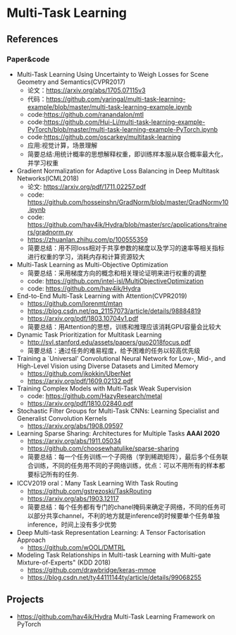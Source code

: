# Multi-Task Learning

## References

### Paper&code
- Multi-Task Learning Using Uncertainty to Weigh Losses for Scene Geometry and Semantics(CVPR2017)
  - 论文：https://arxiv.org/abs/1705.07115v3
  - 代码：https://github.com/yaringal/multi-task-learning-example/blob/master/multi-task-learning-example.ipynb 
  - code:https://github.com/ranandalon/mtl
  - code:https://github.com/Hui-Li/multi-task-learning-example-PyTorch/blob/master/multi-task-learning-example-PyTorch.ipynb
  - code:https://github.com/oscarkey/multitask-learning
  - 应用:视觉计算，场景理解
  - 简要总结:用统计概率的思想解释权重，即训练样本服从联合概率最大化，并学习权重
- Gradient Normalization for Adaptive Loss Balancing in Deep Multitask Networks(ICML2018)
  - 论文: https://arxiv.org/pdf/1711.02257.pdf
  - code: https://github.com/hosseinshn/GradNorm/blob/master/GradNormv10.ipynb
  - code: https://github.com/hav4ik/Hydra/blob/master/src/applications/trainers/gradnorm.py
  - https://zhuanlan.zhihu.com/p/100555359
  - 简要总结：用不同loss相对于共享参数的梯度以及学习的速率等相关指标进行权重的学习，消耗内存和计算资源较大
- Multi-Task Learning as Multi-Objective Optimization
  - 简要总结：采用梯度方向的概念和相关理论证明来进行权重的调整
  - code: https://github.com/intel-isl/MultiObjectiveOptimization
  - code: https://github.com/hav4ik/Hydra
- End-to-End Multi-Task Learning with Attention(CVPR2019)
  - https://github.com/lorenmt/mtan
  - https://blog.csdn.net/qq_21157073/article/details/98884819
  - https://arxiv.org/pdf/1803.10704v1.pdf
  - 简要总结：用Attention的思想，训练和推理应该消耗GPU容量会比较大
- Dynamic Task Prioritization for Multitask Learning
  - http://svl.stanford.edu/assets/papers/guo2018focus.pdf
  - 简要总结：通过任务的难易程度，给予困难的任务以较高优先级
- Training a `Universal' Convolutional Neural Network for Low-, Mid-, and High-Level Vision using Diverse Datasets and Limited Memory
  - https://github.com/jkokkin/UberNet
  - https://arxiv.org/pdf/1609.02132.pdf 
- Training Complex Models with Multi-Task Weak Supervision
  - code: https://github.com/HazyResearch/metal 
  - https://arxiv.org/pdf/1810.02840.pdf
- Stochastic Filter Groups for Multi-Task CNNs: Learning Specialist and Generalist Convolution Kernels
  -  https://arxiv.org/abs/1908.09597
- Learning Sparse Sharing: Architectures for Multiple Tasks **AAAI 2020**
  - https://arxiv.org/abs/1911.05034
  - https://github.com/choosewhatulike/sparse-sharing
  - 简要总结：每一个任务训练一个子网络（学到稀疏矩阵），最后多个任务联合训练，不同的任务用不同的子网络训练，优点：可以不用所有的样本都要标记所有的任务.
- ICCV2019 oral：Many Task Learning With Task Routing
  - https://github.com/gstrezoski/TaskRouting
  - https://arxiv.org/abs/1903.12117
  - 简要总结：每个任务都有专门的chanel掩码来确定子网络，不同的任务可以部分共享channel，不利的地方就是inference的时候要单个任务单独inference，时间上没有多少优势  
- Deep Multi-task Representation Learning: A Tensor Factorisation Approach
  - https://github.com/wOOL/DMTRL
- Modeling Task Relationships in Multi-task Learning with Multi-gate Mixture-of-Experts" (KDD 2018)
  - https://github.com/drawbridge/keras-mmoe
  - https://blog.csdn.net/ty44111144ty/article/details/99068255   
## Projects
- https://github.com/hav4ik/Hydra  Multi-Task Learning Framework on PyTorch
